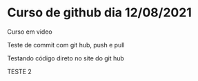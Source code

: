 # Curso de github dia 12/08/2021
 Curso em video 

Teste de commit com git hub, push e pull

Testando código direto no site do git hub

TESTE 2